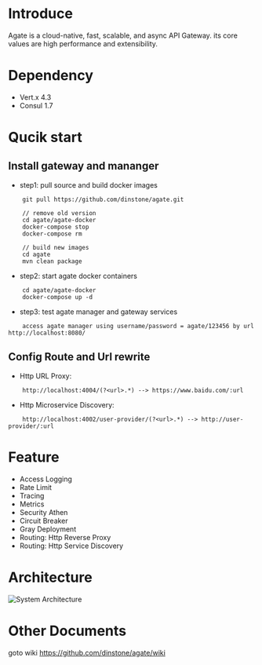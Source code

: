 # Introduce

Agate is a cloud-native, fast, scalable, and async API Gateway. its core values are high performance and extensibility.

# Dependency

- Vert.x 4.3
- Consul 1.7

# Qucik start

## Install gateway and mananger 

- step1: pull source and build docker images

```shell
	git pull https://github.com/dinstone/agate.git
	
	// remove old version
	cd agate/agate-docker
	docker-compose stop
	docker-compose rm
	
	// build new images
	cd agate
	mvn clean package
```

- step2: start agate docker containers

```shell
	cd agate/agate-docker
	docker-compose up -d	
```

- step3: test agate manager and gateway services

```shell
	access agate manager using username/password = agate/123456 by url http://localhost:8080/	
```

## Config Route and Url rewrite

- Http URL Proxy:

```shell
	http://localhost:4004/(?<url>.*) --> https://www.baidu.com/:url
```

- Http Microservice Discovery: 

```shell
	http://localhost:4002/user-provider/(?<url>.*) --> http://user-provider/:url
```

# Feature

- Access Logging
- Rate Limit
- Tracing
- Metrics
- Security Athen
- Circuit Breaker
- Gray Deployment
- Routing: Http Reverse Proxy
- Routing: Http Service Discovery

# Architecture

![System Architecture](https://github.com/dinstone/agate/wiki/imgs/arch00.png)

# Other Documents

goto wiki https://github.com/dinstone/agate/wiki

